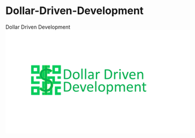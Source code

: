 # Dollar-Driven-Development
Dollar Driven Development
![DDD1](https://raw.githubusercontent.com/No-BS-Manifesto/Dollar-Driven-Development/main/1DDD.PNG)
